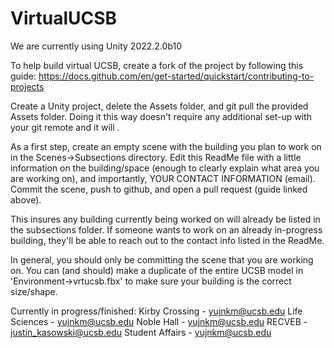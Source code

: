 # VirtualUCSB

We are currently using Unity 2022.2.0b10

To help build virtual UCSB, create a fork of the project by following this guide: 
https://docs.github.com/en/get-started/quickstart/contributing-to-projects

Create a Unity project, delete the Assets folder, and git pull the provided Assets folder. Doing it this way doesn't require
any additional set-up with your git remote and it will .

As a first step, create an empty scene with the building you plan to work on in the Scenes->Subsections directory. 
Edit this ReadMe file with a little information on the building/space (enough to clearly explain what area you are working on),
and importantly, YOUR CONTACT INFORMATION (email).
Commit the scene, push to github, and open a pull request (guide linked above).

This insures any building currently being worked on will already be listed in the subsections folder. If someone wants
to work on an already in-progress building, they'll be able to reach out to the contact info listed in the ReadMe. 

In general, you should only be committing the scene that you are working on. You can (and should) make a
duplicate of the entire UCSB model in 'Environment->vrtucsb.fbx' to make sure your building is the correct size/shape. 

Currently in progress/finished:
Kirby Crossing - yujnkm@ucsb.edu
Life Sciences - yujnkm@ucsb.edu
Noble Hall - yujnkm@ucsb.edu
RECVEB - justin_kasowski@ucsb.edu
Student Affairs - yujnkm@ucsb.edu
